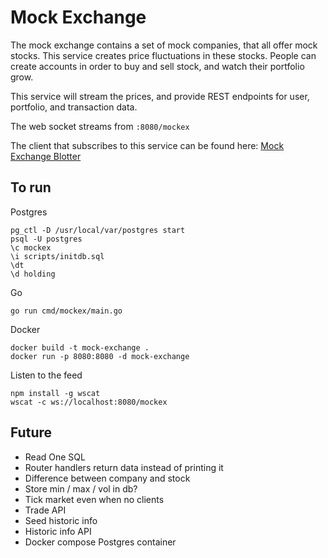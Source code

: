 # Mock Exchange

The mock exchange contains a set of mock companies, that all offer mock stocks. This service creates price fluctuations in these stocks. People can create accounts in order to buy and sell stock, and watch their portfolio grow. 

This service will stream the prices, and provide REST endpoints for user, portfolio, and transaction data.

The web socket streams from `:8080/mockex`

The client that subscribes to this service can be found here: [Mock Exchange Blotter](https://git.csnzoo.com/mduguay/mockex-blotter)

## To run

Postgres
```
pg_ctl -D /usr/local/var/postgres start
psql -U postgres
\c mockex
\i scripts/initdb.sql
\dt
\d holding
```

Go
```
go run cmd/mockex/main.go
```

Docker
```
docker build -t mock-exchange .
docker run -p 8080:8080 -d mock-exchange
```

Listen to the feed
```
npm install -g wscat
wscat -c ws://localhost:8080/mockex
```

## Future

- Read One SQL
- Router handlers return data instead of printing it
- Difference between company and stock
- Store min / max / vol in db?
- Tick market even when no clients
- Trade API
- Seed historic info
- Historic info API
- Docker compose Postgres container